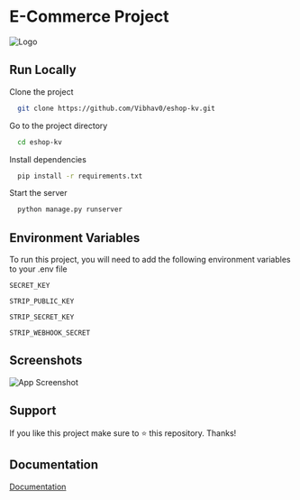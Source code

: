 
# E-Commerce Project




![Logo](https://dev-to-uploads.s3.amazonaws.com/uploads/articles/th5xamgrr6se0x5ro4g6.png)

    
## Run Locally

Clone the project

```bash
  git clone https://github.com/Vibhav0/eshop-kv.git
```

Go to the project directory

```bash
  cd eshop-kv
```

Install dependencies

```bash
  pip install -r requirements.txt
```

Start the server

```bash
  python manage.py runserver
```

  
## Environment Variables

To run this project, you will need to add the following environment variables to your .env file

`SECRET_KEY`

`STRIP_PUBLIC_KEY`

`STRIP_SECRET_KEY`

`STRIP_WEBHOOK_SECRET`
  
## Screenshots

![App Screenshot](https://via.placeholder.com/468x300?text=App+Screenshot+Here)

  
## Support

If you like this project make sure to ⭐ this repository. Thanks!

  
## Documentation

[Documentation](https://linktodocumentation)

  